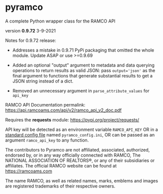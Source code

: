 # pyramco
A complete Python wrapper class for the RAMCO API


version **0.9.72**
3-9-2021


Notes for 0.9.72 release: 

- Addresses a mistake in 0.9.71 PyPi packaging that omitted the whole module. Update ASAP or use >=0.9.69
- Added an optional "output" argument to metadata and data querying operations to return results as valid JSON: pass `output='json'` as the final argument to functions that generate substantial results to get a JSON string instead of a dict.

- Removed an unnecessary argument in `parse_attribute_values` for `api_key`


RAMCO API Documentation permalink:
<https://api.ramcoams.com/api/v2/ramco_api_v2_doc.pdf>


Requires the **requests** module:
<https://pypi.org/project/requests/>


API key will be detected as an environment variable `RAMCO_API_KEY` OR in a <a href="https://docs.python.org/3/library/configparser.html">standard config file</a> named `pyramco_config.ini`, OR can be passed as an argument `ramco_api_key` to any function.




The contributors to Pyramco are not affiliated, associated, authorized, endorsed by, or in any way officially connected with RAMCO, The NATIONAL ASSOCIATION OF REALTORS®, or any of their subsidiaries or affiliates. The official RAMCO website can be found at https://ramcoams.com 

The name RAMCO, as well as related names, marks, emblems and images are registered trademarks of their respective owners.
